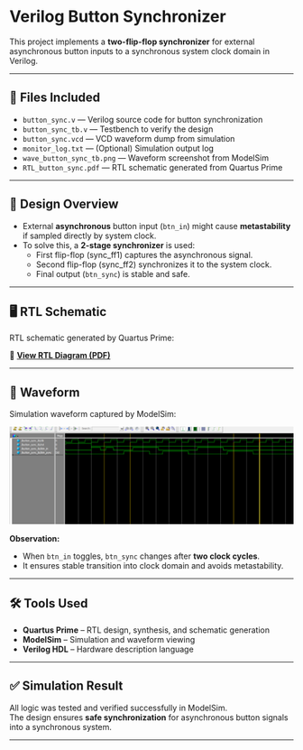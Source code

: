 # Verilog Button Synchronizer

This project implements a **two-flip-flop synchronizer** for external asynchronous button inputs to a synchronous system clock domain in Verilog.

---

## 📂 Files Included
- `button_sync.v` — Verilog source code for button synchronization
- `button_sync_tb.v` — Testbench to verify the design
- `button_sync.vcd` — VCD waveform dump from simulation
- `monitor_log.txt` — (Optional) Simulation output log
- `wave_button_sync_tb.png` — Waveform screenshot from ModelSim
- `RTL_button_sync.pdf` — RTL schematic generated from Quartus Prime

---

## 🧠 Design Overview

- External **asynchronous** button input (`btn_in`) might cause **metastability** if sampled directly by system clock.
- To solve this, a **2-stage synchronizer** is used:
  - First flip-flop (sync_ff1) captures the asynchronous signal.
  - Second flip-flop (sync_ff2) synchronizes it to the system clock.
  - Final output (`btn_sync`) is stable and safe.

---

## 🖥️ RTL Schematic
RTL schematic generated by Quartus Prime:

📎 **[View RTL Diagram (PDF)](RTL_button_sync.pdf)**

---

## 🌊 Waveform

Simulation waveform captured by ModelSim:

![Waveform Screenshot](wave_button_sync_tb.png)

**Observation:**
- When `btn_in` toggles, `btn_sync` changes after **two clock cycles**.
- It ensures stable transition into clock domain and avoids metastability.

---

## 🛠️ Tools Used
- **Quartus Prime** – RTL design, synthesis, and schematic generation
- **ModelSim** – Simulation and waveform viewing
- **Verilog HDL** – Hardware description language

---

## ✅ Simulation Result

All logic was tested and verified successfully in ModelSim.  
The design ensures **safe synchronization** for asynchronous button signals into a synchronous system.

---
